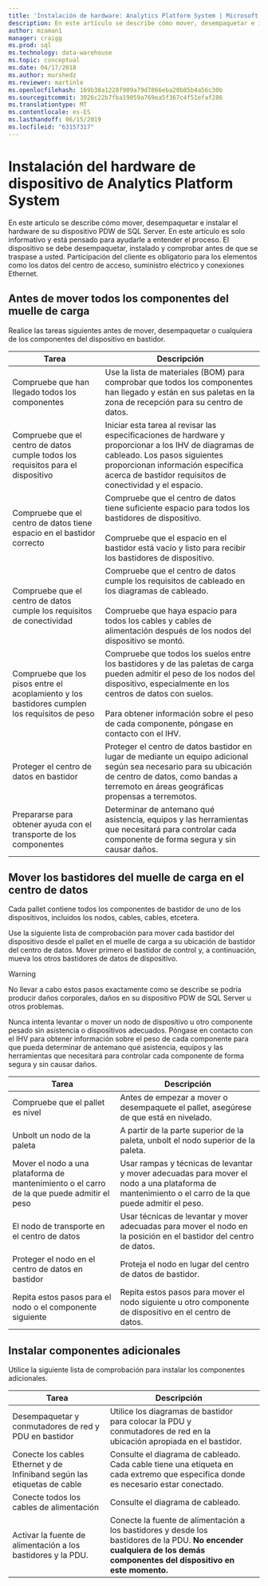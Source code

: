```yaml
---
title: 'Instalación de hardware: Analytics Platform System | Microsoft Docs'
description: En este artículo se describe cómo mover, desempaquetar e instalar el hardware de su dispositivo PDW de SQL Server. En este artículo es solo informativo y está pensado para ayudarle a entender el proceso. El dispositivo se debe desempaquetar, instalado y comprobar antes de que se traspase a usted. Participación del cliente es obligatorio para los elementos como los datos del centro de acceso, suministro eléctrico y conexiones Ethernet.
author: mzaman1
manager: craigg
ms.prod: sql
ms.technology: data-warehouse
ms.topic: conceptual
ms.date: 04/17/2018
ms.author: murshedz
ms.reviewer: martinle
ms.openlocfilehash: 169b38a1228f909a79d7866eba20b85b4a56c30b
ms.sourcegitcommit: 3026c22b7fba19059a769ea5f367c4f51efaf286
ms.translationtype: MT
ms.contentlocale: es-ES
ms.lasthandoff: 06/15/2019
ms.locfileid: "63157317"
---
```

# <a name="hardware-installation-for-analytics-platform-system-appliance"></a>Instalación del hardware de dispositivo de Analytics Platform System
En este artículo se describe cómo mover, desempaquetar e instalar el hardware de su dispositivo PDW de SQL Server. En este artículo es solo informativo y está pensado para ayudarle a entender el proceso. El dispositivo se debe desempaquetar, instalado y comprobar antes de que se traspase a usted. Participación del cliente es obligatorio para los elementos como los datos del centro de acceso, suministro eléctrico y conexiones Ethernet.  
  
## <a name="BeforeMoving"></a>Antes de mover todos los componentes del muelle de carga  
Realice las tareas siguientes antes de mover, desempaquetar o cualquiera de los componentes del dispositivo en bastidor.  
  
|Tarea|Descripción|  
|--------|---------------|  
|Compruebe que han llegado todos los componentes|Use la lista de materiales (BOM) para comprobar que todos los componentes han llegado y están en sus paletas en la zona de recepción para su centro de datos.|  
|Compruebe que el centro de datos cumple todos los requisitos para el dispositivo|Iniciar esta tarea al revisar las especificaciones de hardware y proporcionar a los IHV de diagramas de cableado. Los pasos siguientes proporcionan información específica acerca de bastidor requisitos de conectividad y el espacio.|  
|Compruebe que el centro de datos tiene espacio en el bastidor correcto|Compruebe que el centro de datos tiene suficiente espacio para todos los bastidores de dispositivo.<br /><br />Compruebe que el espacio en el bastidor está vacío y listo para recibir los bastidores de dispositivo.|  
|Compruebe que el centro de datos cumple los requisitos de conectividad|Compruebe que el centro de datos cumple los requisitos de cableado en los diagramas de cableado.<br /><br />Compruebe que haya espacio para todos los cables y cables de alimentación después de los nodos del dispositivo se montó.|  
|Compruebe que los pisos entre el acoplamiento y los bastidores cumplen los requisitos de peso|Compruebe que todos los suelos entre los bastidores y de las paletas de carga pueden admitir el peso de los nodos del dispositivo, especialmente en los centros de datos con suelos.<br /><br />Para obtener información sobre el peso de cada componente, póngase en contacto con el IHV.|  
|Proteger el centro de datos en bastidor|Proteger el centro de datos bastidor en lugar de mediante un equipo adicional según sea necesario para su ubicación de centro de datos, como bandas a terremoto en áreas geográficas propensas a terremotos.|  
|Prepararse para obtener ayuda con el transporte de los componentes|Determinar de antemano qué asistencia, equipos y las herramientas que necesitará para controlar cada componente de forma segura y sin causar daños.|  
  
## <a name="Moving"></a>Mover los bastidores del muelle de carga en el centro de datos  
Cada pallet contiene todos los componentes de bastidor de uno de los dispositivos, incluidos los nodos, cables, cables, etcetera.  
  
Use la siguiente lista de comprobación para mover cada bastidor del dispositivo desde el pallet en el muelle de carga a su ubicación de bastidor del centro de datos. Mover primero el bastidor de control y, a continuación, mueva los otros bastidores de datos de dispositivo.  
  
> [!WARNING]  
> No llevar a cabo estos pasos exactamente como se describe se podría producir daños corporales, daños en su dispositivo PDW de SQL Server u otros problemas.  
>   
> Nunca intenta levantar o mover un nodo de dispositivo u otro componente pesado sin asistencia o dispositivos adecuados. Póngase en contacto con el IHV para obtener información sobre el peso de cada componente para que pueda determinar de antemano qué asistencia, equipos y las herramientas que necesitará para controlar cada componente de forma segura y sin causar daños.  
  
|Tarea|Descripción|  
|--------|---------------|  
|Compruebe que el pallet es nivel|Antes de empezar a mover o desempaquete el pallet, asegúrese de que está en nivelado.|  
|Unbolt un nodo de la paleta|A partir de la parte superior de la paleta, unbolt el nodo superior de la paleta.|  
|Mover el nodo a una plataforma de mantenimiento o el carro de la que puede admitir el peso|Usar rampas y técnicas de levantar y mover adecuadas para mover el nodo a una plataforma de mantenimiento o el carro de la que puede admitir el peso.|  
|El nodo de transporte en el centro de datos|Usar técnicas de levantar y mover adecuadas para mover el nodo en la posición en el bastidor del centro de datos.|  
|Proteger el nodo en el centro de datos en bastidor|Proteja el nodo en lugar del centro de datos de bastidor.|  
|Repita estos pasos para el nodo o el componente siguiente|Repita estos pasos para mover el nodo siguiente u otro componente de dispositivo en el centro de datos.|  
  
## <a name="AfterMoving"></a>Instalar componentes adicionales  
Utilice la siguiente lista de comprobación para instalar los componentes adicionales.  
  
|Tarea|Descripción||  
|--------|---------------|-|  
|Desempaquetar y conmutadores de red y PDU en bastidor|Utilice los diagramas de bastidor para colocar la PDU y conmutadores de red en la ubicación apropiada en el bastidor.||  
|Conecte los cables Ethernet y de Infiniband según las etiquetas de cable|Consulte el diagrama de cableado. Cada cable tiene una etiqueta en cada extremo que especifica donde es necesario estar conectado.||  
|Conecte todos los cables de alimentación|Consulte el diagrama de cableado.||  
|Activar la fuente de alimentación a los bastidores y la PDU.|Conecte la fuente de alimentación a los bastidores y desde los bastidores de la PDU. **No encender cualquiera de los demás componentes del dispositivo en este momento.**||  
  
<!-- MISSING LINKS ## See Also  
[Common Metadata Query Examples &#40;SQL Server PDW&#41;](../sqlpdw/common-metadata-query-examples-sql-server-pdw.md)  -->  
  
